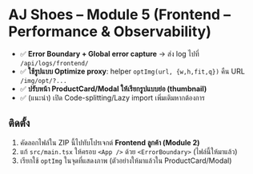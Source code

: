# AJ Shoes – Module 5 (Frontend – Performance & Observability)

- ✅ **Error Boundary + Global error capture** → ส่ง log ไปที่ `/api/logs/frontend/`
- ✅ **ใช้รูปแบบ Optimize proxy**: helper `optImg(url, {w,h,fit,q})` คืน URL `/img/opt/?...`
- ✅ **ปรับหน้า ProductCard/Modal ให้เรียกรูปแบบย่อ (thumbnail)**
- ✅ (แนะนำ) เปิด Code-splitting/Lazy import เพิ่มเติมหากต้องการ

## ติดตั้ง
1) คัดลอกไฟล์ใน ZIP นี้ไปทับโปรเจกต์ **Frontend ลูกค้า (Module 2)**
2) แก้ `src/main.tsx` ให้ครอบ `<App />` ด้วย `<ErrorBoundary>` (ไฟล์นี้ให้มาแล้ว)
3) เรียกใช้ `optImg` ในจุดที่แสดงภาพ (ตัวอย่างให้มาแล้วใน ProductCard/Modal)
